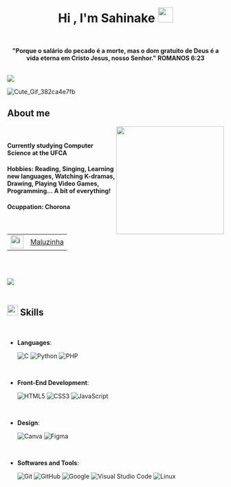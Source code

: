 
<h1 align="center"><b>Hi , I'm Sahinake </b><img src="https://media.giphy.com/media/hvRJCLFzcasrR4ia7z/giphy.gif" width="35"></h1>
<br>
<p align="center"><b>"Porque o salário do pecado é a morte, mas o dom gratuito de Deus é a vida eterna em Cristo Jesus, nosso Senhor." ROMANOS 6:23</b></p>
<br>
<img src="https://user-images.githubusercontent.com/73097560/115834477-dbab4500-a447-11eb-908a-139a6edaec5c.gif">

![Cute_Gif_382ca4e7fb](https://github.com/user-attachments/assets/068e991f-81e5-4baa-ae41-e709a6bf312f)

## **About me** 

<picture> <img align="right" src="https://imgcdn.sigstick.com/Knb758D6t73QLBn1ysMk/0.png" width = 250px></picture>

<br>

#### Currently studying Computer Science at the UFCA 
#### Hobbies: Reading, Singing, Learning new languages, Watching K-dramas, Drawing, Playing Video Games, Programming... A bit of everything!
#### Ocuppation: Chorona
#### <table>
  <tr>
    <td><img src="https://github.com/user-attachments/assets/b8227ce9-143f-488f-91c8-7e1fb540481c" alt="images" width="30px"></td>
    <td style="vertical-align: middle;"> <a href="https://mydramalist.com/profile/Malu_1992">Maluzinha</td>
  </tr>
</table>


<br><br>

<img src="https://user-images.githubusercontent.com/73097560/115834477-dbab4500-a447-11eb-908a-139a6edaec5c.gif"><br><br>

## <img src="https://media2.giphy.com/media/QssGEmpkyEOhBCb7e1/giphy.gif?cid=ecf05e47a0n3gi1bfqntqmob8g9aid1oyj2wr3ds3mg700bl&rid=giphy.gif" width ="25"><b> Skills</b>
<br>

<p align="center">

- **Languages**:
    
    ![C](https://img.shields.io/badge/C-00599C?style=for-the-badge&logo=c&logoColor=white)
    ![Python](https://img.shields.io/badge/Python-3776AB?style=for-the-badge&logo=python&logoColor=white)
    ![PHP](https://img.shields.io/badge/PHP-777BB4?style=for-the-badge&logo=php&logoColor=white)

<br>   
    
- **Front-End Development**:

   ![HTML5](https://img.shields.io/badge/HTML5%20-%23E34F26.svg?style=for-the-badge&logo=html5&logoColor=white)
   ![CSS3](https://img.shields.io/badge/CSS%20-%231572B6.svg?style=for-the-badge&logo=css3&logoColor=white)
   ![JavaScript](https://img.shields.io/badge/JavaScript%20-%23E34F26.svg?style=for-the-badge&logo=javascript&logoColor=black)
    
<br>

- **Design**:
  
    ![Canva](https://img.shields.io/badge/Canva-%2300C4CC.svg?&style=for-the-badge&logo=Canva&logoColor=white)
    ![Figma](https://img.shields.io/badge/Figma-F24E1E?style=for-the-badge&logo=figma&logoColor=white)

<br>

- **Softwares and Tools**:

    ![Git](https://img.shields.io/badge/git-%23F05033.svg?style=for-the-badge&logo=git&logoColor=white)
    ![GitHub](https://img.shields.io/badge/github-%23121011.svg?style=for-the-badge&logo=github&logoColor=white)
    ![Google](https://img.shields.io/badge/google-%234285F4.svg?style=for-the-badge&logo=google&logoColor=white)
    ![Visual Studio Code](https://img.shields.io/badge/Visual%20Studio%20Code-0078d7.svg?style=for-the-badge&logo=visual-studio-code&logoColor=white)
    ![Linux](https://img.shields.io/badge/Linux-FCC624?style=for-the-badge&logo=linux&logoColor=black) 

<br>

<br>
